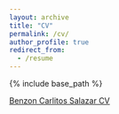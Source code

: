```yaml
---
layout: archive
title: "CV"
permalink: /cv/
author_profile: true
redirect_from:
  - /resume
---
```


{% include base_path %}

<a href="./BCSResume2025May17.pdf" target="_blank">Benzon Carlitos Salazar CV</a>

<!-- ## Publications

  <ul>{% for post in site.publications reversed %}
    {% include archive-single-cv.html %}
  {% endfor %}</ul> -->
  
<!-- ## Talks

  <ul>{% for post in site.talks reversed %}
    {% include archive-single-talk-cv.html  %}
  {% endfor %}</ul> -->
  
<!-- ## Teaching

  <ul>{% for post in site.teaching reversed %}
    {% include archive-single-cv.html %}
  {% endfor %}</ul> -->

